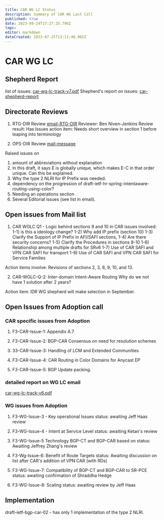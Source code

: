 ```yaml
---
title: CAR WG LC Status 
description: Summary of CAR WG Last Call 
published: true
date: 2023-09-24T17:27:25.796Z
tags: 
editor: markdown
dateCreated: 2023-07-25T13:11:40.965Z
---
```


# CAR WG LC 

## Shepherd Report 
list of issues:  [car-wg-lc-track-v7.pdf](/idr/car-wg-lc-track-v7.pdf)
Shepherd's report on issues:  [car-shepherd-report](/idr/idr-shepherd-car-wglc-q1-issues-v3.pdf)

## Directorate Reviews
1. RTG-DIR Review 
[email-RTG-DIR](  https://mailarchive.ietf.org/arch/msg/idr/0X_q_e09ejtb0NZQ25smUrklwmQ/)
Reviewer: Ben Niven-Jenkins
Review result: Has Issues
action item: Needs short overview in section 1 before leaping into terminology

2. OPS-DIR Review 
[mail-message](https://mailarchive.ietf.org/arch/msg/idr/4SgOciKKtA9nap1M-f6eHRKNtWc/)

Raised issues on 
1) amount of abbreviations without explanation 
2) In this draft, it says E is globally unique, which makes E-C in that order unique.  Can this be explained. 
3) Why the type 2 NLRI for IP Prefix was needed. 
4) dependency on the progression of draft-ietf-hr-spring-intentaware-routing-using-color? 
5) Needing an operations section      
6) Several Editorial issues (see list in email). 

## Open issues from Mail list 
1. CAR WGLC Q1 - Logic behind sections 9 and 10 in CAR 
  issues involved: 
    1-1) is this a ideology change? 
    1-2) Why add IP prefix (section 10) 
    1-3) Clarify the Support of IP Prefix in AFI/SAFI sections, 
    1-4) Are there security concerns?
    1-5) Clarify the Procedures in sections 8-10
    1-6) Relationship among multiple drafts for SRv6 
    1-7) Use of CAR SAFI and VPN CAR SAFI for transport
    1-8) Use of CAR SAFI and VPN CAR SAFI for Service Families 

Action items involve: Revisions of sections 2, 3, 8, 9, 10, and 13. 

 2. CAR-WGLC-Q-2: Inter-domain Intent-Aware Routing 
  Why do we not have 1 solution after 2 years? 
 
 Action item: IDR WG shepherd will make selection 
 in September. 
 
 ## Open Issues from Adoption call
 ### CAR specific issues from Adoption  
 1. F3-CAR-Issue-1: Appendix A.7 
 2. F3-CAR-Issue-2: BGP-CAR Consensus on need for resolution schemes

 3. 33-CAR-Issue-3: Handling of LCM and Extended Communities
 4. F3-CAR-Issue-4: CAR Routing in Color Domains for Anycast EP
 5. F3-CAR-Issue-5: BGP Update packing. 

### detailed report on WG LC email
[car-wg-lc-track-v6.pdf](/idr/idr/car-wg-lc-track-v6.pdf)


### WG issues from Adoption 
1. F3-WG-Issue-3 - Key operational Issues
status: awaiting Jeff Haas review

2. F3-WG-Issue-4 - Intent at Service Level 
status: awaiting Ketan's review

3. F3-WG-Issue-5 Technology BGP-CT and BGP-CAR based on 
status: Awaiting Jeffrey Zhang's review 

4. F3-Wg-Issue-6: Benefit of Route Targets
status: Awaiting discussion on list after CAR's 
addition of VPN CAR (with RDs)

5. F3-WG-Issue-7: Compatibility of BGP-CT and BGP-CAR to SR-PCE
status: awaiting confirmation of Shraddha Hedge 

6. F3-WG-Issue-8: Scaling 
status: awaiting review by Jeff Haas 

## Implementation

draft-ietf-bgp-car-02 - has only 1 implementation of the 
type 2 NLRI.  


